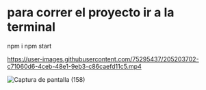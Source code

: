 # para correr el proyecto ir a la terminal
npm i
npm start


https://user-images.githubusercontent.com/75295437/205203702-c71060d6-4ceb-48e1-9eb3-c86caefd11c5.mp4

![Captura de pantalla (158)](https://user-images.githubusercontent.com/75295437/205203745-1dc6ac6a-ac9b-48ea-81a0-a61010a768fb.png)
